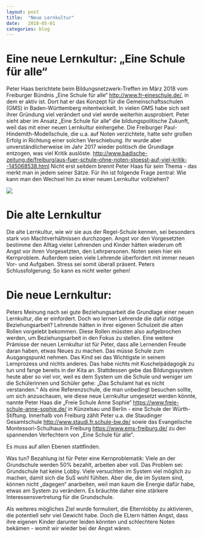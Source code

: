 ```yaml
---
layout: post
title:  "Neue Lernkultur"
date:   2018-05-01
categories: blog
---
```


# Eine neue Lernkultur: „Eine Schule für alle“
Peter Haas berichtete beim Bildungsnetzwerk-Treffen im März 2018 vom Freiburger Bündnis „Eine Schule für alle“ http://www.fr-eineschule.de/, in dem er aktiv ist. Dort hat er das Konzept für die Gemeinschaftsschulen (GMS) in Baden-Württemberg mitentwickelt. In vielen GMS habe sich seit ihrer Gründung viel verändert und viel werde weiterhin ausprobiert. Peter sieht aber im Ansatz „Eine Schule für alle“ die bildungspolitische Zukunft, weil das mit einer neuen Lernkultur einhergehe. Die Freiburger Paul-Hindemith-Modellschule, die u.a. auf Noten verzichtete, hatte sehr großen Erfolg in Richtung einer solchen Verschiebung. Ihr wurde aber unverständlicherweise im Jahr 2017 wieder politisch die Grundlage entzogen, was viel Kritik auslöste. http://www.badische-zeitung.de/freiburg/aus-fuer-schule-ohne-noten-stoesst-auf-viel-kritik--145068538.html
Nicht erst seitdem brennt Peter Haas für sein Thema - das merkt man in jedem seiner Sätze. Für ihn ist folgende Frage zentral: Wie kann man den Wechsel hin zu einer neuen Lernkultur vollziehen?

![](https://www.obnf.de/wp-content/uploads/2018/04/clem-onojeghuo-121575-unsplash-1.jpg)


# Die alte Lernkultur
Die alte Lernkultur, wie wir sie aus der Regel-Schule kennen, sei besonders stark von Machtverhältnissen durchzogen. Angst vor den Vorgesetzten bestimme den Alltag vieler Lehrenden und Kinder hätten wiederum oft Angst vor ihren Vorgesetzten, den Lehrpersonen. Noten seien hier ein Kernproblem. Außerdem seien viele Lehrende überfordert mit immer neuen Vor- und Aufgaben. Stress sei somit überall präsent. Peters Schlussfolgerung: So kann es nicht weiter gehen!

# Die neue Lernkultur:
Peters Meinung nach sei gute Beziehungsarbeit die Grundlage einer neuen Lernkultur, die er einfordert. Doch wo lernen Lehrende die dafür nötige Beziehungsarbeit? Lehrende hätten in ihrer eigenen Schulzeit die alten Rollen vorgelebt bekommen. Diese Rollen müssten also aufgebrochen werden, um Beziehungsarbeit in den Fokus zu stellen.
Eine weitere Prämisse der neuen Lernkultur ist für Peter, dass alle Lernenden Freude daran haben, etwas Neues zu machen. Das müsse Schule zum Ausgangspunkt nehmen. Das Kind sei das Wichtigste in seinem Lernprozess und nichts anderes. Das habe nichts mit Kuschelpädagogik zu tun und fange bereits in der Kita an. Stattdessen gebe das Bildungssystem heute aber so viel vor, weil es dem System um die Schule und weniger um die Schülerinnen und Schüler gehe: „Das Schulamt hat es nicht verstanden.“
Als eine Referenzschule, die man unbedingt besuchen sollte, um sich anzuschauen, wie diese neue Lernkultur umgesetzt werden könnte, nannte Peter Haas die „Freie Schule Anne Sophie“ https://www.freie-schule-anne-sophie.de/ in Künzelsau und Berlin - eine Schule der Würth-Stiftung. Innerhalb von Freiburg zählt Peter u.a. die Staudinger Gesamtschule http://www.staudi.fr.schule-bw.de/ sowie das Evangelische Montessori-Schulhaus in Freiburg https://www.ems-freiburg.de/ zu den spannenden Verfechtern von „Eine Schule für alle“.





Es muss auf allen Ebenen stattfinden.

Was tun?
Bezahlung ist für Peter eine Kernproblematik: Viele an der Grundschule werden 50% bezahlt, arbeiten aber voll. Das Problem sei: Grundschule hat keine Lobby. Viele versuchten im System viel möglich zu machen, damit sich die SuS wohl fühlten. Aber die, die im System sind, können nicht „dagegen“ anarbeiten, weil man kaum die Energie dafür habe, etwas am System zu verändern. Es bräuchte daher eine stärkere Interessensvertretung für die Grundschule.

Als weiteres mögliches Ziel wurde formuliert, die Elternlobby zu aktivieren, die potentiell sehr viel Gewicht habe. Doch die ELtern hätten Angst, dass ihre eigenen Kinder darunter leiden könnten und schlechtere Noten bekämen - womit wir wieder bei der Angst wären.
